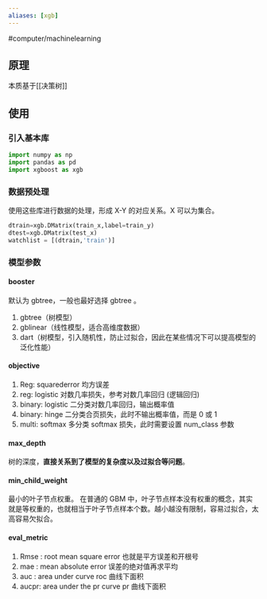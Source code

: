 ```yaml
---
aliases: [xgb]
---
```

#computer/machinelearning 

## 原理
本质基于[[决策树]]

## 使用
### 引入基本库
```python
import numpy as np
import pandas as pd 
import xgboost as xgb
```

### 数据预处理
使用这些库进行数据的处理，形成 X-Y 的对应关系。X 可以为集合。
```python
dtrain=xgb.DMatrix(train_x,label=train_y)  
dtest=xgb.DMatrix(test_x)  
watchlist = [(dtrain,'train')]
```

### 模型参数
#### booster
默认为 gbtree，一般也最好选择 gbtree 。
1. gbtree（树模型）
2. gblinear（线性模型，适合高维度数据）
3. dart（树模型，引入随机性，防止过拟合，因此在某些情况下可以提高模型的泛化性能）

#### objective
1. Reg: squarederror       均方误差
2. reg: logistic           对数几率损失，参考对数几率回归 (逻辑回归)
3. binary: logistic        二分类对数几率回归，输出概率值
4. binary: hinge           二分类合页损失，此时不输出概率值，而是 0 或 1
5. multi: softmax          多分类 softmax 损失，此时需要设置 num_class 参数

#### max_depth
树的深度，**直接关系到了模型的复杂度以及过拟合等问题**。

#### min_child_weight
最小的叶子节点权重。
在普通的 GBM 中，叶子节点样本没有权重的概念，其实就是等权重的，也就相当于叶子节点样本个数。越小越没有限制，容易过拟合，太高容易欠拟合。

#### eval_metric
1. Rmse : root mean square error     也就是平方误差和开根号
2. mae  : mean absolute error        误差的绝对值再求平均
3. auc  : area under curve           roc 曲线下面积
4. aucpr: area under the pr curve    pr 曲线下面积
